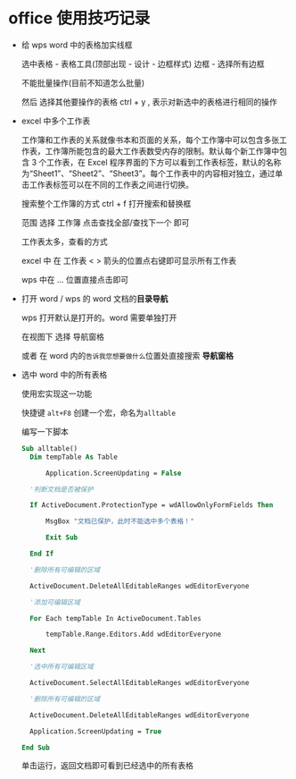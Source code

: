 # office 使用技巧记录

- 给 wps word 中的表格加实线框

  选中表格 - 表格工具(顶部出现 - 设计 - 边框样式) 边框 - 选择所有边框

  不能批量操作(目前不知道怎么批量)

  然后 选择其他要操作的表格 ctrl + y , 表示对新选中的表格进行相同的操作

- excel 中多个工作表

  工作簿和工作表的关系就像书本和页面的关系，每个工作簿中可以包含多张工作表，工作簿所能包含的最大工作表数受内存的限制。默认每个新工作簿中包含 3 个工作表，在 Excel 程序界面的下方可以看到工作表标签，默认的名称为“Sheet1”、“Sheet2”、“Sheet3”。每个工作表中的内容相对独立，通过单击工作表标签可以在不同的工作表之间进行切换。

  搜索整个工作簿的方式 ctrl + f 打开搜索和替换框

  范围 选择 工作簿 点击查找全部/查找下一个 即可

  工作表太多，查看的方式

  excel 中 在 工作表 < > 箭头的位置点右键即可显示所有工作表

  wps 中在 ... 位置直接点击即可

- 打开 word / wps 的 word 文档的**目录导航**

  wps 打开默认是打开的。word 需要单独打开

  在视图下 选择 导航窗格

  或者 在 word 内的`告诉我您想要做什么`位置处直接搜索 **导航窗格**

- 选中 word 中的所有表格

  使用宏实现这一功能

  快捷键 `alt+F8` 创建一个宏，命名为`alltable`

  编写一下脚本

  ```vb
  Sub alltable()
    Dim tempTable As Table

        Application.ScreenUpdating = False

    '判断文档是否被保护

    If ActiveDocument.ProtectionType = wdAllowOnlyFormFields Then

        MsgBox "文档已保护，此时不能选中多个表格！"

        Exit Sub

    End If

    '删除所有可编辑的区域

    ActiveDocument.DeleteAllEditableRanges wdEditorEveryone

    '添加可编辑区域

    For Each tempTable In ActiveDocument.Tables

        tempTable.Range.Editors.Add wdEditorEveryone

    Next

    '选中所有可编辑区域

    ActiveDocument.SelectAllEditableRanges wdEditorEveryone

    '删除所有可编辑的区域

    ActiveDocument.DeleteAllEditableRanges wdEditorEveryone

    Application.ScreenUpdating = True

  End Sub
  ```

  单击运行，返回文档即可看到已经选中的所有表格
